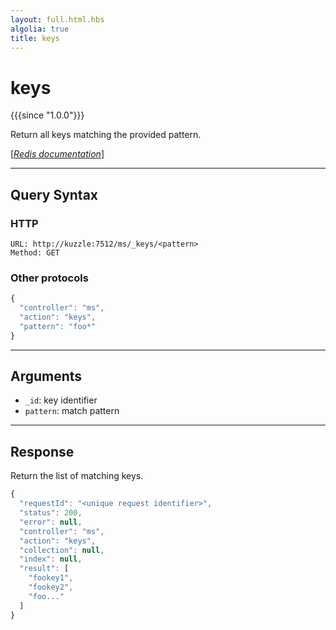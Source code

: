```yaml
---
layout: full.html.hbs
algolia: true
title: keys
---
```



# keys

{{{since "1.0.0"}}}

Return all keys matching the provided pattern.

[[_Redis documentation_]](https://redis.io/commands/keys)

---

## Query Syntax

### HTTP

```http
URL: http://kuzzle:7512/ms/_keys/<pattern>
Method: GET
```

### Other protocols


```js
{
  "controller": "ms",
  "action": "keys",
  "pattern": "foo*"
}
```

---

## Arguments

* `_id`: key identifier
* `pattern`: match pattern

---

## Response

Return the list of matching keys.

```javascript
{
  "requestId": "<unique request identifier>",
  "status": 200,
  "error": null,
  "controller": "ms",
  "action": "keys",
  "collection": null,
  "index": null,
  "result": [
    "fookey1",
    "fookey2",
    "foo..."
  ]
}
```
